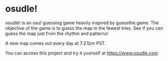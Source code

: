 # osudle!

osudle! is an osu! guessing game heavily inspired by guessthe.game. The objective of the game is to guess the map in the fewest tries. See if you can guess the map just from the rhythm and patterns!

A new map comes out every day at 7:27pm PST.

You can access this project and try it yourself at https://www.osudle.com
